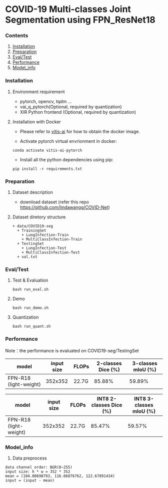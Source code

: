 # COVID-19 Multi-classes Joint Segmentation using FPN_ResNet18
### Contents
1. [Installation](#installation)
2. [Preparation](#preparation)
3. [Eval/Test](#eval/test)
4. [Performance](#performance)
5. [Model_info](#model_info)

### Installation
1. Environment requirement
    - pytorch, opencv, tqdm ...
    - vai_q_pytorch(Optional, required by quantization)
    - XIR Python frontend (Optional, required by quantization)

2. Installation with Docker

   - Please refer to [vitis-ai](https://github.com/Xilinx/Vitis-AI/tree/master/) for how to obtain the docker image.

   - Activate pytorch virtual envrionment in docker:
   ```shell
   conda activate vitis-ai-pytorch
   ```
   - Install all the python dependencies using pip:
   ```shell
   pip install -r requirements.txt
   ```

### Preparation

1. Dataset description
   - download dataset (refer this repo https://github.com/lindawangg/COVID-Net)

2. Dataset diretory structure
   ```
   + data/COVID19-seg
     + TrainingSet
       + LungInfection-Train
       + MultiClassInfection-Train
     + TestingSet
       + LungInfection-Test
       + MultiClassInfection-Test
     + val.txt
    ```

### Eval/Test

1. Test & Evaluation
    ```shell
    bash run_eval.sh
    ```
2. Demo
    ```shell
    bash run_demo.sh
    ```
3. Quantization
    ```shell
    bash run_quant.sh
    ```
    
### Performance
Note：the performance is evaluated on COVID19-seg/TestingSet

| model | input size | FLOPs | 2-classes Dice (%)| 3-classes mIoU (%) |
|-------|------------|--------------|---------------|-------|
| FPN-R18 (light-weight)| 352x352 | 22.7G | 85.88% | 59.89% |

| model | input size | FLOPs | INT8 2-classes Dice (%)| INT8 3-classes mIoU (%) |
|-------|------------|--------------|---------------|-------|
| FPN-R18 (light-weight)| 352x352 | 22.7G | 85.47% | 59.57% |

### Model_info

1. Data preprocess
  ```
  data channel order: BGR(0~255)                  
  input size: h * w = 352 * 352
  mean = (104.00698793, 116.66876762, 122.67891434)
  input = (input - mean) 
  ``` 

